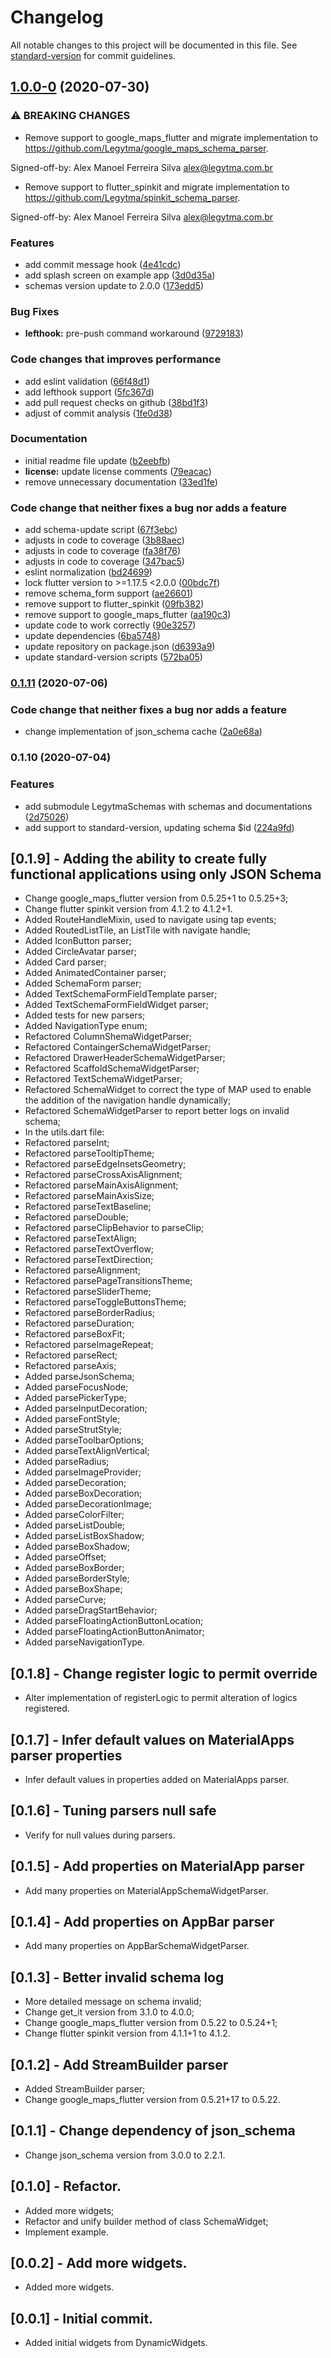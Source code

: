 # Changelog

All notable changes to this project will be documented in this file. See [standard-version](https://github.com/conventional-changelog/standard-version) for commit guidelines.

## [1.0.0-0](https://github.com/Legytma/schema_widget/compare/0.1.11...1.0.0-0) (2020-07-30)


### ⚠ BREAKING CHANGES

* Remove support to google_maps_flutter and migrate implementation to https://github.com/Legytma/google_maps_schema_parser.

Signed-off-by: Alex Manoel Ferreira Silva <alex@legytma.com.br>
* Remove support to flutter_spinkit and migrate implementation to https://github.com/Legytma/spinkit_schema_parser.

Signed-off-by: Alex Manoel Ferreira Silva <alex@legytma.com.br>

### Features

* add commit message hook ([4e41cdc](https://github.com/Legytma/schema_widget/commit/4e41cdc3f39c63fca250198576d828c8444ea293))
* add splash screen on example app ([3d0d35a](https://github.com/Legytma/schema_widget/commit/3d0d35acefc96e74341206a90eda9defc07da349))
* schemas version update to 2.0.0 ([173edd5](https://github.com/Legytma/schema_widget/commit/173edd50f55f400ce44e3738dbff537c5edb9261))


### Bug Fixes

* **lefthook:** pre-push command workaround ([9729183](https://github.com/Legytma/schema_widget/commit/9729183367f508f2049fdf8bb5bbc1057d6cfec4))


### Code changes that improves performance

* add eslint validation ([66f48d1](https://github.com/Legytma/schema_widget/commit/66f48d12bf9e9c00274c390f0c8a78dd6d910258))
* add lefthook support ([5fc367d](https://github.com/Legytma/schema_widget/commit/5fc367d9e3b24cd462f4f623adefd13830b9deb5))
* add pull request checks on github ([38bd1f3](https://github.com/Legytma/schema_widget/commit/38bd1f351f426318561fc22801786050db7183ff))
* adjust of commit analysis ([1fe0d38](https://github.com/Legytma/schema_widget/commit/1fe0d38ea18a31ce533f1475dffebc996ee84c2c))


### Documentation

* initial readme file update ([b2eebfb](https://github.com/Legytma/schema_widget/commit/b2eebfbc59457628528c45ec784e40901258274e))
* **license:** update license comments ([79eacac](https://github.com/Legytma/schema_widget/commit/79eacac1d22d4d3201d976638c2d3e80118c4215))
* remove unnecessary documentation ([33ed1fe](https://github.com/Legytma/schema_widget/commit/33ed1fe16e1b04fb4f9d63d191ea07825aa3c382))


### Code change that neither fixes a bug nor adds a feature

* add schema-update script ([67f3ebc](https://github.com/Legytma/schema_widget/commit/67f3ebc11e3a4f7884f360ff267a11198db4ccfe))
* adjusts in code to coverage ([3b88aec](https://github.com/Legytma/schema_widget/commit/3b88aec26b8175ca333f0c30e65525aca3a3e638))
* adjusts in code to coverage ([fa38f76](https://github.com/Legytma/schema_widget/commit/fa38f76b2af4a5724eede461a33b3d718f7019d1))
* adjusts in code to coverage ([347bac5](https://github.com/Legytma/schema_widget/commit/347bac57bfed91a11ae8eaa3888bcdeb8e46f195))
* eslint normalization ([bd24699](https://github.com/Legytma/schema_widget/commit/bd2469967013fb4cda0db7a9c4de94d6bae5429d))
* lock flutter version to >=1.17.5 <2.0.0 ([00bdc7f](https://github.com/Legytma/schema_widget/commit/00bdc7fb4f7e0ce1ac5740ba6c2c7226f9d5ed91))
* remove schema_form support ([ae26601](https://github.com/Legytma/schema_widget/commit/ae2660187255137905070ed40b689063f5c1a6e4))
* remove support to flutter_spinkit ([09fb382](https://github.com/Legytma/schema_widget/commit/09fb3820e9dcab8f36fb7254fef8f53669aa5754))
* remove support to google_maps_flutter ([aa190c3](https://github.com/Legytma/schema_widget/commit/aa190c3b3ca047c8e4f82fe69c3668dc47195187))
* update code to work correctly ([90e3257](https://github.com/Legytma/schema_widget/commit/90e32578c6ef11b8ab28a0d1c99053146cc9c969))
* update dependencies ([6ba5748](https://github.com/Legytma/schema_widget/commit/6ba5748e7461db348bf95289b2aaab19d294d85e))
* update repository on package.json ([d6393a9](https://github.com/Legytma/schema_widget/commit/d6393a9b16e7a1a098c16ac4f4b2cd962f07fa23))
* update standard-version scripts ([572ba05](https://github.com/Legytma/schema_widget/commit/572ba0537dbf6f0d8740611fe45bbcff7b35b5b8))

### [0.1.11](https://github.com/Legytma/LegytmaSchemas/compare/0.1.10...0.1.11) (2020-07-06)


### Code change that neither fixes a bug nor adds a feature

* change implementation of json_schema cache ([2a0e68a](https://github.com/Legytma/LegytmaSchemas/commit/2a0e68a4a1c997ba728cabe7d38148a2537fe4b7))

### 0.1.10 (2020-07-04)


### Features

* add submodule LegytmaSchemas with schemas and documentations ([2d75026](https://github.com/Legytma/LegytmaSchemas/commit/2d75026211076ad6e9741db36d46308a3b536401))
* add support to standard-version, updating schema $id ([224a9fd](https://github.com/Legytma/LegytmaSchemas/commit/224a9fd3aadd73fce66f41346cf3ff66d572d054))

## [0.1.9] - Adding the ability to create fully functional applications using only JSON Schema

* Change google_maps_flutter version from 0.5.25+1 to 0.5.25+3;
* Change flutter spinkit version from 4.1.2 to 4.1.2+1.
* Added RouteHandleMixin, used to navigate using tap events;
* Added RoutedListTile, an ListTile with navigate handle;
* Added IconButton parser;
* Added CircleAvatar parser;
* Added Card parser;
* Added AnimatedContainer parser;
* Added SchemaForm parser;
* Added TextSchemaFormFieldTemplate parser;
* Added TextSchemaFormFieldWidget parser;
* Added tests for new parsers;
* Added NavigationType enum;
* Refactored ColumnShemaWidgetParser;
* Refactored ContaingerSchemaWidgetParser;
* Refactored DrawerHeaderSchemaWidgetParser;
* Refactored ScaffoldSchemaWidgetParser;
* Refactored TextSchemaWidgetParser;
* Refactored SchemaWidget to correct the type of MAP used to enable the addition of the navigation handle dynamically;
* Refactored SchemaWidgetParser to report better logs on invalid schema;
* In the utils.dart file:
 * Refactored parseInt;
 * Refactored parseTooltipTheme;
 * Refactored parseEdgeInsetsGeometry;
 * Refactored parseCrossAxisAlignment;
 * Refactored parseMainAxisAlignment;
 * Refactored parseMainAxisSize;
 * Refactored parseTextBaseline;
 * Refactored parseDouble;
 * Refactored parseClipBehavior to parseClip;
 * Refactored parseTextAlign;
 * Refactored parseTextOverflow;
 * Refactored parseTextDirection;
 * Refactored parseAlignment;
 * Refactored parsePageTransitionsTheme;
 * Refactored parseSliderTheme;
 * Refactored parseToggleButtonsTheme;
 * Refactored parseBorderRadius;
 * Refactored parseDuration;
 * Refactored parseBoxFit;
 * Refactored parseImageRepeat;
 * Refactored parseRect;
 * Refactored parseAxis;
 * Added parseJsonSchema;
 * Added parseFocusNode;
 * Added parsePickerType;
 * Added parseInputDecoration;
 * Added parseFontStyle;
 * Added parseStrutStyle;
 * Added parseToolbarOptions;
 * Added parseTextAlignVertical;
 * Added parseRadius;
 * Added parseImageProvider;
 * Added parseDecoration;
 * Added parseBoxDecoration;
 * Added parseDecorationImage;
 * Added parseColorFilter;
 * Added parseListDouble;
 * Added parseListBoxShadow;
 * Added parseBoxShadow;
 * Added parseOffset;
 * Added parseBoxBorder;
 * Added parseBorderStyle;
 * Added parseBoxShape;
 * Added parseCurve;
 * Added parseDragStartBehavior;
 * Added parseFloatingActionButtonLocation;
 * Added parseFloatingActionButtonAnimator;
 * Added parseNavigationType.

## [0.1.8] - Change register logic to permit override

* Alter implementation of registerLogic to permit alteration of logics registered.

## [0.1.7] - Infer default values on MaterialApps parser properties

* Infer default values in properties added on MaterialApps parser.

## [0.1.6] - Tuning parsers null safe

* Verify for null values during parsers.

## [0.1.5] - Add properties on MaterialApp parser

* Add many properties on MaterialAppSchemaWidgetParser.

## [0.1.4] - Add properties on AppBar parser

* Add many properties on AppBarSchemaWidgetParser.

## [0.1.3] - Better invalid schema log

* More detailed message on schema invalid;
* Change get_it version from 3.1.0 to 4.0.0;
* Change google_maps_flutter version from 0.5.22 to 0.5.24+1;
* Change flutter spinkit version from 4.1.1+1 to 4.1.2.

## [0.1.2] - Add StreamBuilder parser

* Added StreamBuilder parser;
* Change google_maps_flutter version from 0.5.21+17 to 0.5.22.

## [0.1.1] - Change dependency of json_schema

* Change json_schema version from 3.0.0 to 2.2.1.

## [0.1.0] - Refactor.

* Added more widgets;
* Refactor and unify builder method of class SchemaWidget;
* Implement example.

## [0.0.2] - Add more widgets.

* Added more widgets.

## [0.0.1] - Initial commit.

* Added initial widgets from DynamicWidgets.
